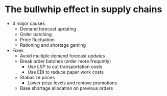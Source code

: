 # The bullwhip effect in supply chains

* 4 major causes
	* Demand forecast updating
	* Order batching
	* Price fluctuation
	* Rationing and shortage gaming
* Fixes
	* Avoid multiple demand forecast updates
	* Break order batches (order more frequntly)
		* Use LSP to cut transportation costs
		* Use EDI to reduce paper work costs
	* Stabailize prices
		* Lower prize levels and remove promotions
	* Base shortage allocation on previous orders